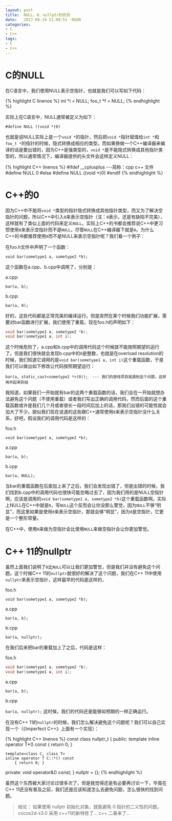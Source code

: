 ```yaml
---
layout: post
title:  NULL、0、nullptr的区别
date:   2017-08-19 11:09:51 -0600
categories: 
- C
- C++
tags:
- C
- C++
---
```


# C的NULL #

在C语言中，我们使用NULL表示空指针，也就是我们可以写如下代码：

{% highlight C linenos %}
int *i = NULL;
foo_t *f = NULL;
{% endhighlight %}

实际上在C语言中，NULL通常被定义为如下：

`#define NULL ((void *)0)`

也就是说NULL实际上是一个`void *`的指针，然后把`void *`指针赋值给`int *`和`foo_t *`的指针的时候，隐式转换成相应的类型。而如果换做一个C++编译器来编译的话是要出错的，因为C++是强类型的，`void *`是不能隐式转换成其他指针类型的，所以通常情况下，编译器提供的头文件会这样定义NULL：

{% highlight C++ linenos %}
#ifdef __cplusplus ---简称：cpp c++ 文件
#define NULL 0
#else
#define NULL ((void *)0)
#endif
{% endhighlight %}

# C++的0 #

因为C++中不能将`void *`类型的指针隐式转换成其他指针类型，而又为了解决空指针的问题，所以C++中引入`0`来表示空指针（注：`0`表示，还是有缺陷不完美），这样就有了类似上面的代码来定义`NULL`。实际上C++的书都会推荐说C++中更习惯使用`0`来表示空指针而不是`NULL`，尽管`NULL`在C++编译器下就是`0`。为什么C++的书都推荐使用`0`而不是NULL来表示空指针呢？我们看一个例子：

在foo.h文件中声明了一个函数：

`void bar(sometype1 a, sometype2 *b);`

这个函数在a.cpp、b.cpp中调用了，分别是：

a.cpp:

`bar(a, b);`

b.cpp:

`bar(a, 0);`

好的，这些代码都是正常完美的编译运行。但是突然在某个时候我们功能扩展，需要对bar函数进行扩展，我们使用了重载，现在foo.h的声明如下：

```C++
void bar(sometype1 a, sometype2 *b);
void bar(sometype1 a, int i);
```

这个时候危险了，a.cpp和b.cpp中的调用代码这个时候就不能按照期望的运行了。但是我们很快就会发现b.cpp中的`0`是整数，也就是在overload resolution的时候，我们知道它调用的是`void bar(sometype1 a, int i)`这个重载函数，于是我们可以做出如下修改让代码按照期望运行：

`bar(a, static_cast<sometype2 *>(0));  --- 我们的游戏项目就遇到这个问题，这样用开起来别扭`

我知道，如果我们一开始就有bar的这两个重载函数的话，我们会在一开始就想办法避免这个问题（不使用重载）或者我们写出正确的调用代码，然而后面的这个重载函数或许是我们几个月或者很长一段时间后加上的话，那我们出错的可能性就会加大了不少。貌似我们现在说道的这些跟C++通常使用`0`来表示空指针没什么关系，好吧，假设我们的调用代码是这样的：

foo.h

`void bar(sometype1 a, sometype2 *b);`

a.cpp

`bar(a, b);`

b.cpp

`bar(a, NULL);`

当bar的重载函数在后面加上来了之后，我们会发现出错了，但是出错的时候，我们找到b.cpp中的调用代码也很快可能忽略过去了，因为我们用的是NULL空指针啊，应该是调用的`void bar(sometype1 a, sometype2 *b)`这个重载函数啊。实际上NULL在C++中就是`0`，写`NULL`这个反而会让你没那么警觉，因为`NULL`不够“明显”，而这里如果是使用`0`来表示空指针，那就会够“明显”，因为`0`是空指针，它更是一个整形常量。

在C++中，使用`0`来做为空指针会比使用`NULL`来做空指针会让你更加警觉。

# C++ 11的nullptr #

虽然上面我们说明了`0`比`NULL`可以让我们更加警觉，但是我们并没有避免这个问题。这个时候C++ 11的`nullptr`就很好的解决了这个问题，我们在C++ 11中使用`nullptr`来表示空指针，这样最早的代码是这样的，

foo.h

`void bar(sometype1 a, sometype2 *b);`

a.cpp

`bar(a, b);`

b.cpp

`bar(a, nullptr);`

在我们后来把bar的重载加上了之后，代码是这样：

foo.h

```C++
void bar(sometype1 a, sometype2 *b);
void bar(sometype1 a, int i);
```

a.cpp

`bar(a, b);`

b.cpp

`bar(a, nullptr);`
这时候，我们的代码还是能够如预期的一样正确运行。

在没有C++ 11的`nullptr`的时候，我们怎么解决避免这个问题呢？我们可以自己实现一个（《Imperfect C++》上面有一个实现）：

{% highlight C++ linenos %}
const
class nullptr_t
{
public:
    template<class T>
    inline operator T*() const
        { return 0; }

    template<class C, class T>
    inline operator T C::*() const
        { return 0; }
 
private:
    void operator&() const;
} nullptr = {};
{% endhighlight %}

虽然这个东西被大家讨论过很多次了，但是我觉得还是有必要再讨论一下，毕竟在C++ 11还没有普及之前，我们还是应该知道怎么去避免问题，怎么很快的找到问题。

>结论：  如果使用 nullptr 初始化对象，就能避免 0 指针的二义性的问题。  cocos2d-x3.0 采用 c++11的新特性了... c++ 二春来了...